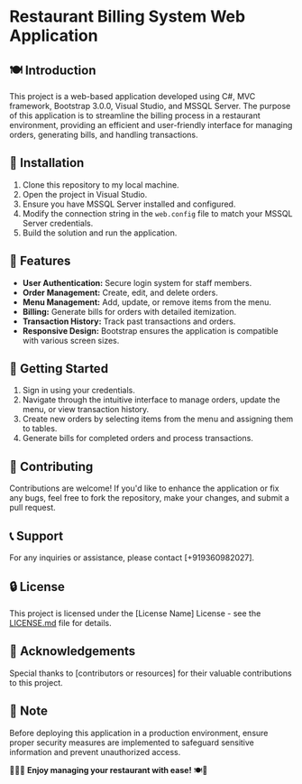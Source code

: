 # Restaurant Billing System Web Application

## 🍽️ Introduction
This project is a web-based application developed using C#, MVC framework, Bootstrap 3.0.0, Visual Studio, and MSSQL Server. The purpose of this application is to streamline the billing process in a restaurant environment, providing an efficient and user-friendly interface for managing orders, generating bills, and handling transactions.

## 🔧 Installation
1. Clone this repository to my local machine.
2. Open the project in Visual Studio.
3. Ensure you have MSSQL Server installed and configured.
4. Modify the connection string in the `web.config` file to match your MSSQL Server credentials.
5. Build the solution and run the application.

## 🌟 Features
- **User Authentication:** Secure login system for staff members.
- **Order Management:** Create, edit, and delete orders.
- **Menu Management:** Add, update, or remove items from the menu.
- **Billing:** Generate bills for orders with detailed itemization.
- **Transaction History:** Track past transactions and orders.
- **Responsive Design:** Bootstrap ensures the application is compatible with various screen sizes.

## 🚀 Getting Started
1. Sign in using your credentials.
2. Navigate through the intuitive interface to manage orders, update the menu, or view transaction history.
3. Create new orders by selecting items from the menu and assigning them to tables.
4. Generate bills for completed orders and process transactions.

## 📝 Contributing
Contributions are welcome! If you'd like to enhance the application or fix any bugs, feel free to fork the repository, make your changes, and submit a pull request.

## 📞 Support
For any inquiries or assistance, please contact [+919360982027].

## 🔒 License
This project is licensed under the [License Name] License - see the [LICENSE.md](LICENSE.md) file for details.

## 🙏 Acknowledgements
Special thanks to [contributors or resources] for their valuable contributions to this project.

## 📌 Note
Before deploying this application in a production environment, ensure proper security measures are implemented to safeguard sensitive information and prevent unauthorized access.

🍔🍕🍹 **Enjoy managing your restaurant with ease!** 🍽️🎉
